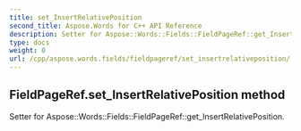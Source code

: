 ```yaml
---
title: set_InsertRelativePosition
second_title: Aspose.Words for C++ API Reference
description: Setter for Aspose::Words::Fields::FieldPageRef::get_InsertRelativePosition. 
type: docs
weight: 0
url: /cpp/aspose.words.fields/fieldpageref/set_insertrelativeposition/
---
```

## FieldPageRef.set_InsertRelativePosition method


Setter for Aspose::Words::Fields::FieldPageRef::get_InsertRelativePosition. 

